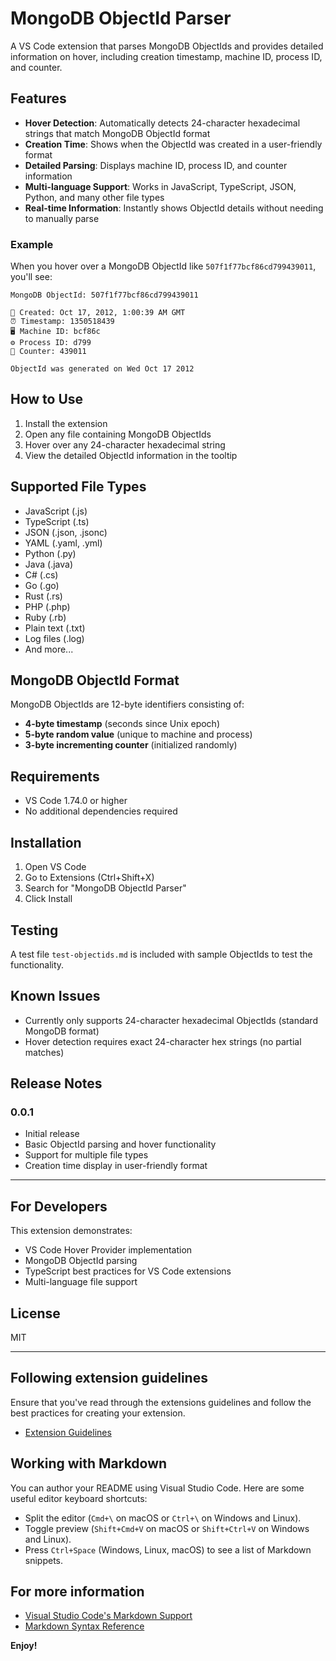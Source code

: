 # MongoDB ObjectId Parser

A VS Code extension that parses MongoDB ObjectIds and provides detailed information on hover, including creation timestamp, machine ID, process ID, and counter.

## Features

- **Hover Detection**: Automatically detects 24-character hexadecimal strings that match MongoDB ObjectId format
- **Creation Time**: Shows when the ObjectId was created in a user-friendly format
- **Detailed Parsing**: Displays machine ID, process ID, and counter information
- **Multi-language Support**: Works in JavaScript, TypeScript, JSON, Python, and many other file types
- **Real-time Information**: Instantly shows ObjectId details without needing to manually parse

### Example

When you hover over a MongoDB ObjectId like `507f1f77bcf86cd799439011`, you'll see:

```
MongoDB ObjectId: 507f1f77bcf86cd799439011

📅 Created: Oct 17, 2012, 1:00:39 AM GMT
⏰ Timestamp: 1350518439
🖥️ Machine ID: bcf86c
⚙️ Process ID: d799
🔢 Counter: 439011

ObjectId was generated on Wed Oct 17 2012
```

## How to Use

1. Install the extension
2. Open any file containing MongoDB ObjectIds
3. Hover over any 24-character hexadecimal string
4. View the detailed ObjectId information in the tooltip

## Supported File Types

- JavaScript (.js)
- TypeScript (.ts)
- JSON (.json, .jsonc)
- YAML (.yaml, .yml)
- Python (.py)
- Java (.java)
- C# (.cs)
- Go (.go)
- Rust (.rs)
- PHP (.php)
- Ruby (.rb)
- Plain text (.txt)
- Log files (.log)
- And more...

## MongoDB ObjectId Format

MongoDB ObjectIds are 12-byte identifiers consisting of:
- **4-byte timestamp** (seconds since Unix epoch)
- **5-byte random value** (unique to machine and process)
- **3-byte incrementing counter** (initialized randomly)

## Requirements

- VS Code 1.74.0 or higher
- No additional dependencies required

## Installation

1. Open VS Code
2. Go to Extensions (Ctrl+Shift+X)
3. Search for "MongoDB ObjectId Parser"
4. Click Install

## Testing

A test file `test-objectids.md` is included with sample ObjectIds to test the functionality.

## Known Issues

- Currently only supports 24-character hexadecimal ObjectIds (standard MongoDB format)
- Hover detection requires exact 24-character hex strings (no partial matches)

## Release Notes

### 0.0.1

- Initial release
- Basic ObjectId parsing and hover functionality
- Support for multiple file types
- Creation time display in user-friendly format

---

## For Developers

This extension demonstrates:
- VS Code Hover Provider implementation
- MongoDB ObjectId parsing
- TypeScript best practices for VS Code extensions
- Multi-language file support

## License

MIT

---

## Following extension guidelines

Ensure that you've read through the extensions guidelines and follow the best practices for creating your extension.

* [Extension Guidelines](https://code.visualstudio.com/api/references/extension-guidelines)

## Working with Markdown

You can author your README using Visual Studio Code. Here are some useful editor keyboard shortcuts:

* Split the editor (`Cmd+\` on macOS or `Ctrl+\` on Windows and Linux).
* Toggle preview (`Shift+Cmd+V` on macOS or `Shift+Ctrl+V` on Windows and Linux).
* Press `Ctrl+Space` (Windows, Linux, macOS) to see a list of Markdown snippets.

## For more information

* [Visual Studio Code's Markdown Support](http://code.visualstudio.com/docs/languages/markdown)
* [Markdown Syntax Reference](https://help.github.com/articles/markdown-basics/)

**Enjoy!**
